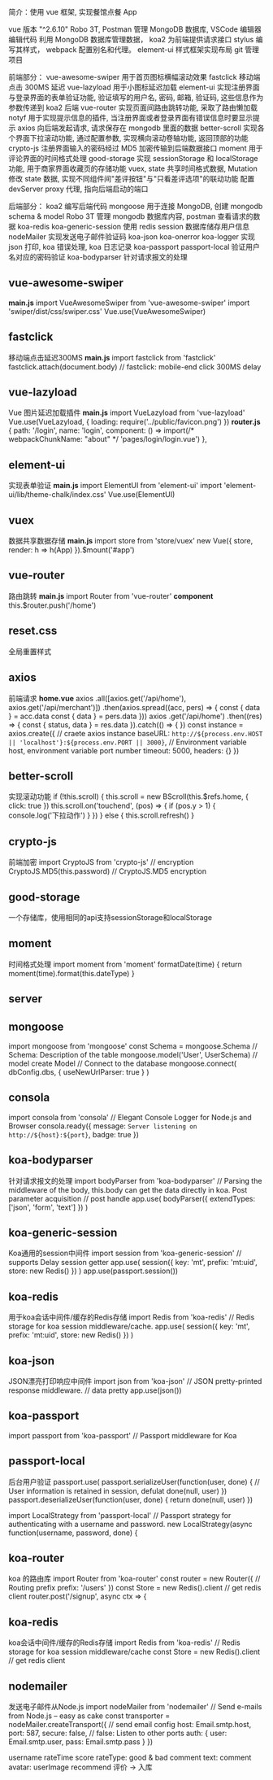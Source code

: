 ﻿简介：使用 vue 框架, 实现餐馆点餐 App

vue 版本 "^2.6.10"
Robo 3T, Postman 管理 MongoDB 数据库, VSCode 编辑器编辑代码
利用 MongoDB 数据库管理数据，
koa2 为前端提供请求接口
stylus 编写其样式，
webpack 配置别名和代理。
element-ui 样式框架实现布局
git 管理项目

前端部分：
vue-awesome-swiper 用于首页图标横幅滚动效果
fastclick 移动端点击 300MS 延迟
vue-lazyload 用于小图标延迟加载
element-ui 实现注册界面与登录界面的表单验证功能, 验证填写的用户名, 密码, 邮箱, 验证码, 这些信息作为参数传递到 koa2 后端
vue-router 实现页面间路由跳转功能, 采取了路由懒加载
notyf 用于实现提示信息的插件, 当注册界面或者登录界面有错误信息时要显示提示
axios 向后端发起请求, 请求保存在 mongodb 里面的数据
better-scroll 实现各个界面下拉滚动功能, 通过配置参数, 实现横向滚动卷轴功能, 返回顶部的功能
crypto-js 注册界面输入的密码经过 MD5 加密传输到后端数据接口
moment 用于评论界面的时间格式处理
good-storage 实现 sessionStorage 和 localStorage 功能, 用于商家界面收藏页的存储功能
vuex, state 共享时间格式数据, Mutation 修改 state 数据, 实现不同组件间"差评按钮"与"只看差评选项"的联动功能
配置 devServer proxy 代理, 指向后端启动的端口

后端部分：
koa2 编写后端代码
mongoose 用于连接 MongoDB, 创建 mongodb schema & model
Robo 3T 管理 mongodb 数据库内容, postman 查看请求的数据
koa-redis koa-generic-session 使用 redis session 数据库储存用户信息
nodeMailer 实现发送电子邮件验证码
koa-json koa-onerror koa-logger 实现 json 打印, koa 错误处理, koa 日志记录
koa-passport passport-local 验证用户名对应的密码验证
koa-bodyparser 针对请求报文的处理

## vue-awesome-swiper
**main.js**
import VueAwesomeSwiper from 'vue-awesome-swiper'
import 'swiper/dist/css/swiper.css'
Vue.use(VueAwesomeSwiper)

## fastclick
移动端点击延迟300MS
**main.js**
import fastclick from 'fastclick'
fastclick.attach(document.body) // fastclick: mobile-end click 300MS delay

## vue-lazyload
Vue 图片延迟加载插件
**main.js**
import VueLazyload from 'vue-lazyload'
Vue.use(VueLazyload, {
  loading: require('../public/favicon.png')
})
**router.js**
    {
      path: '/login',
      name: 'login',
      component: () => import(/* webpackChunkName: "about" */ 'pages/login/login.vue')
    },

## element-ui
实现表单验证
**main.js**
import ElementUI from 'element-ui'
import 'element-ui/lib/theme-chalk/index.css'
Vue.use(ElementUI)

## vuex
数据共享数据存储
**main.js**
import store from 'store/vuex'
new Vue({
  store,
  render: h => h(App)
}).$mount('#app')

## vue-router
路由跳转
**main.js**
import Router from 'vue-router'
**component**
this.$router.push('/home')

## reset.css
全局重置样式

## axios
前端请求
**home.vue**
axios
  .all([axios.get('/api/home'), axios.get('/api/merchant')])
  .then(axios.spread((acc, pers) => {
    const { data } = acc.data
    const { data } = pers.data
  }))
axios
  .get('/api/home')
  .then((res) => {
    const { status, data } = res.data
  }).catch(() => {
  })
const instance = axios.create({ // craete axios instance
  baseURL: `http://${process.env.HOST || 'localhost'}:${process.env.PORT || 3000}`, // Environment variable host, environment variable port number
  timeout: 5000,
  headers: {}
})

## better-scroll
实现滚动功能
if (!this.scroll) {
  this.scroll = new BScroll(this.$refs.home, {
    click: true
  })
  this.scroll.on('touchend', (pos) => {
    if (pos.y > 1) {
      console.log('下拉动作')
    }
  })
} else {
  this.scroll.refresh()
}

## crypto-js
前端加密
import CryptoJS from 'crypto-js' // encryption
CryptoJS.MD5(this.password) // CryptoJS.MD5 encryption

## good-storage
一个存储库，使用相同的api支持sessionStorage和localStorage

## moment
时间格式处理
import moment from 'moment'
    formatDate(time) {
      return moment(time).format(this.dateType)
    }

## server

## mongoose
import mongoose from 'mongoose'
const Schema = mongoose.Schema // Schema: Description of the table
mongoose.model('User', UserSchema) // model create Model
// Connect to the database
mongoose.connect(
  dbConfig.dbs,
  {
    useNewUrlParser: true
  }
)

## consola
import consola from 'consola' // Elegant Console Logger for Node.js and Browser
  consola.ready({
    message: `Server listening on http://${host}:${port}`,
    badge: true
  })

## koa-bodyparser
针对请求报文的处理
import bodyParser from 'koa-bodyparser' // Parsing the middleware of the body, this.body can get the data directly in koa. Post parameter acquisition
// post handle
app.use(
  bodyParser({
    extendTypes: ['json', 'form', 'text']
  })
)

## koa-generic-session
Koa通用的session中间件
import session from 'koa-generic-session' // supports Delay session getter
app.use(
  session({
    key: 'mt',
    prefix: 'mt:uid',
    store: new Redis()
  })
)
app.use(passport.session())

## koa-redis
用于koa会话中间件/缓存的Redis存储
import Redis from 'koa-redis' // Redis storage for koa session middleware/cache.
app.use(
  session({
    key: 'mt',
    prefix: 'mt:uid',
    store: new Redis()
  })
)

## koa-json
JSON漂亮打印响应中间件
import json from 'koa-json' // JSON pretty-printed response middleware.
// data pretty
app.use(json())

## koa-passport
import passport from 'koa-passport' // Passport middleware for Koa

## passport-local
后台用户验证
passport.use(
  passport.serializeUser(function(user, done) { // User information is retained in session, defulat
  done(null, user)
})
passport.deserializeUser(function(user, done) {
  return done(null, user)
})

import LocalStrategy from 'passport-local' // Passport strategy for authenticating with a username and password.
  new LocalStrategy(async function(username, password, done) {

## koa-router
koa 的路由库
import Router from 'koa-router'
const router = new Router({ // Routing prefix
  prefix: '/users'
})
const Store = new Redis().client // get redis client
router.post('/signup', async ctx => {

## koa-redis
koa会话中间件/缓存的Redis存储
import Redis from 'koa-redis' // Redis storage for koa session middleware/cache
const Store = new Redis().client // get redis client

## nodemailer
发送电子邮件从Node.js
import nodeMailer from 'nodemailer' // Send e-mails from Node.js – easy as cake
  const transporter = nodeMailer.createTransport({ // send email config
    host: Email.smtp.host,
    port: 587,
    secure: false, // false: Listen to other ports
    auth: {
      user: Email.smtp.user,
      pass: Email.smtp.pass
    }
  })

<!-- userImage -->
username
rateTime
score
rateType: good & bad comment
text: comment
avatar: userImage
recommend
评价 -> 入库
